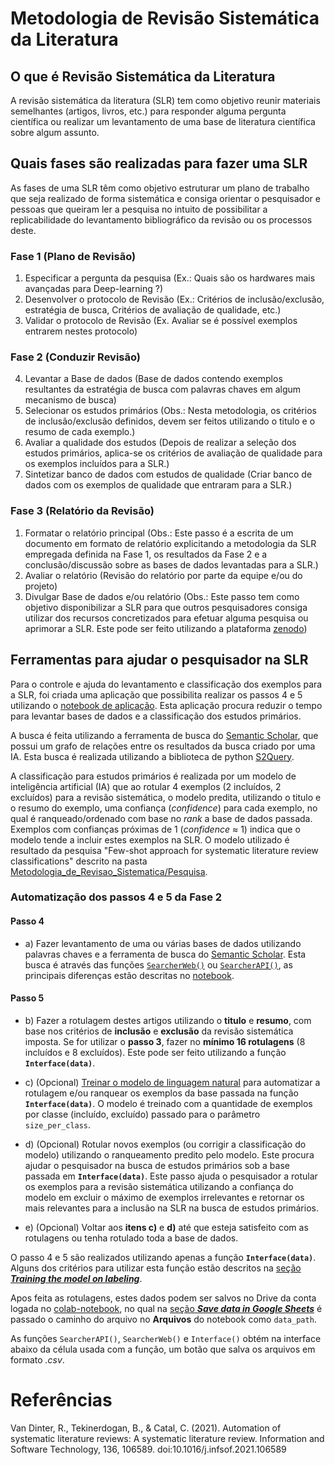 
# Metodologia de Revisão Sistemática da Literatura

## O que é Revisão Sistemática da Literatura

A revisão sistemática da literatura (SLR) tem como objetivo reunir materiais semelhantes (artigos, livros, etc.) para responder alguma pergunta científica ou realizar um levantamento de uma base de literatura científica sobre algum assunto.

## Quais fases são realizadas para fazer uma SLR

As fases de uma SLR têm como objetivo estruturar um plano de trabalho que seja realizado de forma sistemática e consiga orientar o pesquisador e pessoas que queiram ler a pesquisa no intuito de possibilitar a replicabilidade do levantamento bibliográfico da revisão ou os processos deste.

### Fase 1 (Plano de Revisão)

1. Especificar a pergunta da pesquisa (Ex.: Quais são os hardwares mais avançadas para Deep-learning ?)
2. Desenvolver o protocolo de Revisão (Ex.:  Critérios de inclusão/exclusão, estratégia de busca, Critérios de avaliação de qualidade, etc.)
3. Validar o protocolo de Revisão (Ex. Avaliar se é possível exemplos entrarem nestes protocolo)

### Fase 2 (Conduzir Revisão)

4. Levantar a Base de dados (Base de dados contendo exemplos resultantes da estratégia de busca com palavras chaves em algum mecanismo de busca)
5. Selecionar os estudos primários (Obs.: Nesta metodologia, os critérios de inclusão/exclusão definidos, devem ser feitos utilizando o titulo e o resumo de cada exemplo.)
6. Avaliar a qualidade dos estudos (Depois de realizar a seleção dos estudos primários, aplica-se os critérios de avaliação de qualidade para os exemplos incluídos para a SLR.)
7. Sintetizar banco de dados com estudos de qualidade (Criar banco de dados com os exemplos de qualidade que entraram para a SLR.)

### Fase 3 (Relatório da Revisão)

1. Formatar o relatório principal (Obs.: Este passo é a escrita de um documento em formato de relatório explicitando a metodologia da SLR empregada definida na Fase 1, os resultados da Fase 2 e a conclusão/discussão sobre as bases de dados levantadas para a SLR.)
2. Avaliar o relatório (Revisão do relatório por parte da equipe e/ou do projeto)
3. Divulgar Base de dados e/ou relatório (Obs.: Este passo tem como objetivo disponibilizar a SLR para que outros pesquisadores consiga utilizar dos recursos concretizados para efetuar alguma pesquisa ou aprimorar a SLR. Este pode ser feito utilizando a plataforma [zenodo](https://zenodo.org/))

## Ferramentas para ajudar o pesquisador na SLR

Para o controle e ajuda do levantamento e classificação dos exemplos para a SLR, foi criada uma aplicação que possibilita realizar os passos 4 e 5 utilizando o [notebook de aplicação](https://colab.research.google.com/github/BecomeAllan/ML-SLRC/blob/main/Application/Classification_automation_SLR.ipynb). Esta aplicação procura reduzir o tempo para levantar bases de dados e a classificação dos estudos primários.

A busca é feita utilizando a ferramenta de busca do [Semantic Scholar](https://www.semanticscholar.org/), que possui um grafo de relações entre os resultados da busca criado por uma IA. Esta busca é realizada utilizando a biblioteca de python [S2Query](https://github.com/mcti-sefip/mcti-sefip-ppfcd2020/tree/main/Revisao_Sistematica/Metodologia_de_Revisao_Sistematica/Buscador).

A classificação para estudos primários é realizada por um modelo de inteligência artificial (IA) que ao rotular 4 exemplos (2 incluídos, 2 excluídos) para a revisão sistemática, o modelo predita, utilizando o titulo e o resumo do exemplo, uma confiança (*confidence*) para cada exemplo, no qual é ranqueado/ordenado com base no *rank* a base de dados passada. Exemplos com confianças próximas de 1 (*confidence* $\approx$ 1) indica que o modelo tende a incluir estes exemplos na SLR. O modelo utilizado é resultado da pesquisa "Few-shot approach for systematic literature review classifications" descrito na pasta [Metodologia_de_Revisao_Sistematica/Pesquisa](https://github.com/mcti-sefip/mcti-sefip-ppfcd2020/tree/main/Revisao_Sistematica/Metodologia_de_Revisao_Sistematica/Pesquisa).

### Automatização dos passos 4 e 5 da Fase 2

#### Passo 4

- a) Fazer levantamento de uma ou várias bases de dados utilizando palavras chaves e a ferramenta de busca do [Semantic Scholar](https://www.semanticscholar.org/). Esta busca é através das funções [`SearcherWeb()`](https://colab.research.google.com/github/BecomeAllan/ML-SLRC/blob/main/Application/Classification_automation_SLR.ipynb#scrollTo=kXCMmkts700P) ou [`SearcherAPI()`](https://colab.research.google.com/github/BecomeAllan/ML-SLRC/blob/main/Application/Classification_automation_SLR.ipynb#scrollTo=mTQwDdhG6kxe), as principais diferenças estão descritas no [notebook](https://colab.research.google.com/github/BecomeAllan/ML-SLRC/blob/main/Application/Classification_automation_SLR.ipynb#scrollTo=19agpVfcMqBu).

#### Passo 5

- b) Fazer a rotulagem destes artigos utilizando o **titulo** e **resumo**, com base nos critérios de **inclusão**  e **exclusão** da revisão sistemática imposta. Se for utilizar o **passo 3**, fazer no **mínimo 16 rotulagens** (8 incluídos e 8 excluídos). Este pode ser feito utilizando a função **`Interface(data)`**.

- c) (Opcional) [Treinar o modelo de linguagem natural](https://colab.research.google.com/github/BecomeAllan/ML-SLRC/blob/main/Application/Classification_automation_SLR.ipynb#scrollTo=z5AsHo-wMsRP) para automatizar a rotulagem e/ou ranquear os exemplos da base passada na função **`Interface(data)`**. O modelo é treinado com a quantidade de exemplos por classe (incluído, excluído) passado para o parâmetro `size_per_class`.

- d) (Opcional) Rotular novos exemplos (ou corrigir a classificação do modelo) utilizando o ranqueamento predito pelo modelo. Este procura ajudar o pesquisador na busca de estudos primários sob a base passada em **`Interface(data)`**. Este passo ajuda o pesquisador a rotular os exemplos para a revisão sistemática utilizando a confiança do modelo em excluir o máximo de exemplos irrelevantes e retornar os mais relevantes para a inclusão na SLR na busca de estudos primários.

- e) (Opcional) Voltar aos **itens c)** e **d)** até que esteja satisfeito com as rotulagens ou tenha rotulado toda a base de dados.

O passo 4 e 5 são realizados utilizando apenas a função **`Interface(data)`**. Alguns dos critérios para utilizar esta função estão descritos na [seção ***Training the model on labeling***](https://colab.research.google.com/github/BecomeAllan/ML-SLRC/blob/main/Application/Classification_automation_SLR.ipynb#scrollTo=si5nOu94eT4w).

Apos feita as rotulagens, estes dados podem ser salvos no Drive da conta logada no [colab-notebook](https://colab.research.google.com/github/BecomeAllan/ML-SLRC/blob/main/Application/Classification_automation_SLR.ipynb), no qual na [seção ***Save data in Google Sheets***](https://colab.research.google.com/github/BecomeAllan/ML-SLRC/blob/main/Application/Classification_automation_SLR.ipynb#scrollTo=lyQj-AxYNIbh) é passado o caminho do arquivo no **Arquivos** do notebook como `data_path`.

As funções `SearcherAPI()`, `SearcherWeb()` e `Interface()` obtém na interface abaixo da célula usada com a função, um botão que salva os arquivos em formato *.csv*.


# Referências

Van Dinter, R., Tekinerdogan, B., & Catal, C. (2021). Automation of systematic literature reviews: A systematic literature review. Information and Software Technology, 136, 106589. doi:10.1016/j.infsof.2021.106589

